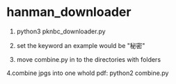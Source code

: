 # hanman_downloader
1. python3 pknbc_downloader.py 

2. set the keyword an example would be "秘密"

3. move combine.py in to the directories with folders

4.combine jpgs into one whold pdf: python2 combine.py
